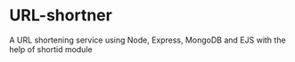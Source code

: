 # URL-shortner
A URL shortening service using Node, Express, MongoDB and EJS with the help of shortid module

